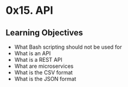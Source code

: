 # 0x15. API

## Learning Objectives

* What Bash scripting should not be used for
* What is an API
* What is a REST API
* What are microservices
* What is the CSV format
* What is the JSON format
